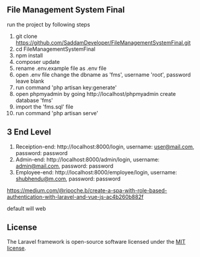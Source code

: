## File Management System Final

run the project by following steps
1. git clone https://github.com/SaddamDeveloper/FileManagementSystemFinal.git
2. cd FileManagementSystemFinal
3. npm install
4. composer update
5. rename .env.example file as .env file
6. open .env file change the dbname as 'fms', username 'root', password leave blank
7. run command 'php artisan key:generate'
8. open phpmyadmin by going http://localhost/phpmyadmin create database 'fms'
9. import the 'fms.sql' file
10. run command 'php artisan serve'

## 3 End Level
1. Receiption-end: http://localhost:8000/login, username: user@mail.com, password: password
2. Admin-end: http://localhost:8000/admin/login, username: admin@mail.com, password: password
3. Employee-end: http://localhost:8000/employee/login, username: shubhendu@m.com, password: password








https://medium.com/@ripoche.b/create-a-spa-with-role-based-authentication-with-laravel-and-vue-js-ac4b260b882f


default will web 







## License

The Laravel framework is open-source software licensed under the [MIT license](https://opensource.org/licenses/MIT).

